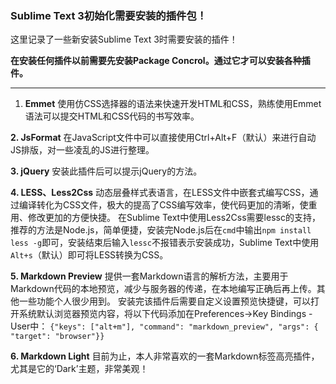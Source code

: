 ### Sublime Text 3初始化需要安装的插件包！
这里记录了一些新安装Sublime Text 3时需要安装的插件！

**在安装任何插件以前需要先安装Package Concrol。通过它才可以安装各种插件。**

---
1. **Emmet**
使用仿CSS选择器的语法来快速开发HTML和CSS，熟练使用Emmet语法可以提交HTML和CSS代码的书写效率。

**2. JsFormat**
    在JavaScript文件中可以直接使用Ctrl+Alt+F（默认）来进行自动JS排版，对一些凌乱的JS进行整理。

**3. jQuery**
    安装此插件后可以提示jQuery的方法。

**4. LESS、Less2Css**
    动态层叠样式表语言，在LESS文件中嵌套式编写CSS，通过编译转化为CSS文件，极大的提高了CSS编写效率，使代码更加的清晰，使重用、修改更加的方便快捷。
    在Sublime Text中使用Less2Css需要lessc的支持，推荐的方法是Node.js，简单便捷，安装完Node.js后在`cmd`中输出`npm install less -g`即可，安装结束后输入`lessc`不报错表示安装成功，Sublime Text中使用`Alt+s`（默认）即可将LESS转换为CSS。

**5. Markdown Preview**
    提供一套Markdown语言的解析方法，主要用于Markdown代码的本地预览，减少与服务器的传递，在本地编写正确后再上传。其他一些功能个人很少用到。
    安装完该插件后需要自定义设置预览快捷键，可以打开系统默认浏览器预览内容，将以下代码添加在Preferences->Key Bindings - User中：
`{"keys": ["alt+m"], "command": "markdown_preview", "args": { "target": "browser"}}`

**6. Markdown Light**
    目前为止，本人非常喜欢的一套Markdown标签高亮插件，尤其是它的‘Dark’主题，非常美观！